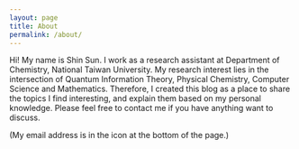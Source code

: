 ```yaml
---
layout: page
title: About
permalink: /about/
---
```


Hi! My name is Shin Sun. I work as a research assistant at Department of Chemistry, National Taiwan University. My research interest
lies in the intersection of Quantum Information Theory, Physical Chemistry, Computer Science and Mathematics. Therefore, I created this blog as
a place to share the topics I find interesting, and explain them based on my personal knowledge. Please feel free to contact me
if you have anything want to discuss. 

(My email address is in the icon at the bottom of the page.)
